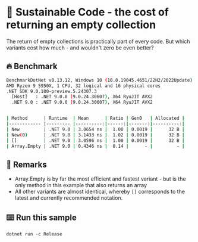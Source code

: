 # 🌳 Sustainable Code - the cost of returning an empty collection

The return of empty collections is practically part of every code. But which variants cost how much - and wouldn't zero be even better?

## 🔥 Benchmark

```sh
BenchmarkDotNet v0.13.12, Windows 10 (10.0.19045.4651/22H2/2022Update)
AMD Ryzen 9 5950X, 1 CPU, 32 logical and 16 physical cores
.NET SDK 9.0.100-preview.5.24307.3
  [Host]   : .NET 9.0.0 (9.0.24.30607), X64 RyuJIT AVX2
  .NET 9.0 : .NET 9.0.0 (9.0.24.30607), X64 RyuJIT AVX2


| Method      | Runtime  | Mean      | Ratio | Gen0   | Allocated |
|------------ |--------- |----------:|------:|-------:|----------:|
| New         | .NET 9.0 | 3.0654 ns |  1.00 | 0.0019 |      32 B |
| New(0)      | .NET 9.0 | 3.1433 ns |  1.02 | 0.0019 |      32 B |
| []          | .NET 9.0 | 3.0596 ns |  1.00 | 0.0019 |      32 B |
| Array.Empty | .NET 9.0 | 0.4346 ns |  0.14 |      - |         - |
```

## 🏁 Remarks

- Array.Empty is by far the most efficient and fastest variant - but is the only method in this example that also returns an array
- All other variants are almost identical, whereby `[]` corresponds to the latest and currently recommended notation.

## ⌨️ Run this sample

```shell
dotnet run -c Release
```
